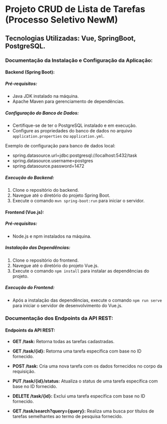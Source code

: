 # Projeto CRUD de Lista de Tarefas (Processo Seletivo NewM)
## Tecnologias Utilizadas: Vue, SpringBoot, PostgreSQL.

### Documentação da Instalação e Configuração da Aplicação:

#### Backend (Spring Boot):

##### Pré-requisitos:
- Java JDK instalado na máquina.
- Apache Maven para gerenciamento de dependências.

##### Configuração do Banco de Dados:
- Certifique-se de ter o PostgreSQL instalado e em execução.
- Configure as propriedades do banco de dados no arquivo `application.properties` ou `application.yml`.

Exemplo de configuração para banco de dados local:
- spring.datasource.url=jdbc:postgresql://localhost:5432/task
- spring.datasource.username=postgres
- spring.datasource.password=1472


##### Execução do Backend:
1. Clone o repositório do backend.
2. Navegue até o diretório do projeto Spring Boot.
3. Execute o comando `mvn spring-boot:run` para iniciar o servidor.

#### Frontend (Vue.js):

##### Pré-requisitos:
- Node.js e npm instalados na máquina.

##### Instalação das Dependências:
1. Clone o repositório do frontend.
2. Navegue até o diretório do projeto Vue.js.
3. Execute o comando `npm install` para instalar as dependências do projeto.

##### Execução do Frontend:
- Após a instalação das dependências, execute o comando `npm run serve` para iniciar o servidor de desenvolvimento do Vue.js.

### Documentação dos Endpoints da API REST:

#### Endpoints da API REST:

- **GET /task:**
Retorna todas as tarefas cadastradas.

- **GET /task/{id}:**
Retorna uma tarefa específica com base no ID fornecido.

- **POST /task:**
Cria uma nova tarefa com os dados fornecidos no corpo da requisição.

- **PUT /task/{id}/status:**
Atualiza o status de uma tarefa específica com base no ID fornecido.

- **DELETE /task/{id}:**
Exclui uma tarefa específica com base no ID fornecido.

- **GET /task/search?query={query}:**
Realiza uma busca por títulos de tarefas semelhantes ao termo de pesquisa fornecido.

